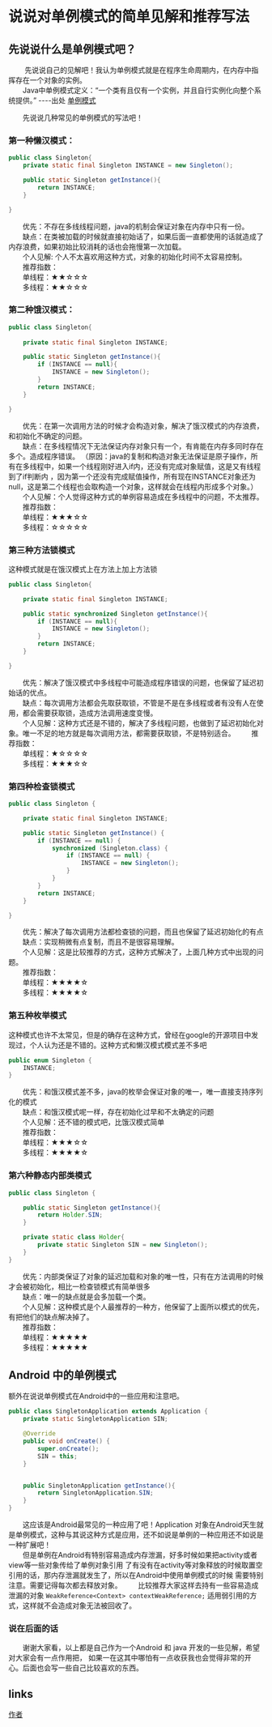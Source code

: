 # 说说对单例模式的简单见解和推荐写法

## 先说说什么是单例模式吧？

&emsp;&emsp; 先说说自己的见解吧！我认为单例模式就是在程序生命周期内，在内存中指挥存在一个对象的实例。  
&emsp;&emsp;Java中单例模式定义：“一个类有且仅有一个实例，并且自行实例化向整个系统提供。”  ----出处 [单例模式](https://baike.baidu.com/item/%E5%8D%95%E4%BE%8B%E6%A8%A1%E5%BC%8F/5946627?fr=aladdin)

&emsp;&emsp;先说说几种常见的单例模式的写法吧！  
### 第一种懒汉模式：
```java
public class Singleton{
    private static final Singleton INSTANCE = new Singleton();

    public static Singleton getInstance(){
        return INSTANCE;
    }

}
```
&emsp;&emsp;优先：不存在多线线程问题，java的机制会保证对象在内存中只有一份。  
&emsp;&emsp;缺点：在类被加载的时候就直接初始话了，如果后面一直都使用的话就造成了内存浪费，如果初始比较消耗的话也会拖慢第一次加载。  
&emsp;&emsp;个人见解: 个人不太喜欢用这种方式，对象的初始化时间不太容易控制。  
&emsp;&emsp;推荐指数：  
&emsp;&emsp;单线程：★★☆☆☆  
&emsp;&emsp;多线程：★★☆☆☆  

### 第二种饿汉模式：
```java
public class Singleton{
    
    private static final Singleton INSTANCE;

    public static Singleton getInstance(){
        if (INSTANCE == null){
            INSTANCE = new Singleton();
        }
        return INSTANCE;
    }

}
```
&emsp;&emsp;优先：在第一次调用方法的时候才会构造对象，解决了饿汉模式的内存浪费，和初始化不确定的问题。  
&emsp;&emsp;缺点：在多线程情况下无法保证内存对象只有一个，有肯能在内存多同时存在多个。造成程序错误。
（原因：java的复制和构造对象无法保证是原子操作，所有在多线程中，如果一个线程刚好进入if内，还没有完成对象赋值，这是又有线程到了if判断内
，因为第一个还没有完成赋值操作，所有现在INSTANCE对象还为null，这是第二个线程也会取构造一个对象，这样就会在线程内形成多个对象。）  
&emsp;&emsp;个人见解：个人觉得这种方式的单例容易造成在多线程中的问题，不太推荐。  
&emsp;&emsp;推荐指数：  
&emsp;&emsp;单线程：★★★☆☆  
&emsp;&emsp;多线程：☆☆☆☆☆  

### 第三种方法锁模式
这种模式就是在饿汉模式上在方法上加上方法锁
```java
public class Singleton{

    private static final Singleton INSTANCE;

    public static synchronized Singleton getInstance(){
        if (INSTANCE == null){
            INSTANCE = new Singleton();
        }
        return INSTANCE;
    }

}
```
&emsp;&emsp;优先：解决了饿汉模式中多线程中可能造成程序错误的问题，也保留了延迟初始话的优点。  
&emsp;&emsp;缺点：每次调用方法都会先取获取锁，不管是不是在多线程或者有没有人在使用，都会需要获取锁，造成方法调用速度变慢。  
&emsp;&emsp;个人见解：这种方式还是不错的，解决了多线程问题，也做到了延迟初始化对象。唯一不足的地方就是每次调用方法，都需要获取锁，不是特别适合。
&emsp;&emsp;推荐指数：  
&emsp;&emsp;单线程：★☆☆☆☆  
&emsp;&emsp;多线程：★★★☆☆

### 第四种检查锁模式
```java
public class Singleton {

    private static final Singleton INSTANCE;

    public static Singleton getInstance() {
        if (INSTANCE == null) {
            synchronized (Singleton.class) {
                if (INSTANCE == null) {
                    INSTANCE = new Singleton();
                }
            }
        }
        return INSTANCE;
    }

}
```
&emsp;&emsp;优先：解决了每次调用方法都检查锁的问题，而且也保留了延迟初始化的有点  
&emsp;&emsp;缺点：实现稍微有点复制，而且不是很容易理解。  
&emsp;&emsp;个人见解：这是比较推荐的方式，这种方式解决了，上面几种方式中出现的问题。  
&emsp;&emsp;推荐指数：  
&emsp;&emsp;单线程：★★★★☆  
&emsp;&emsp;多线程：★★★★☆

### 第五种枚举模式
这种模式也许不太常见，但是的确存在这种方式，曾经在google的开源项目中发现过，个人认为还是不错的。这种方式和懒汉模式模式差不多吧
```java
public enum Singleton {
    INSTANCE;
}
```

&emsp;&emsp;优先：和饿汉模式差不多，java的枚举会保证对象的唯一，唯一直接支持序列化的模式  
&emsp;&emsp;缺点：和饿汉模式呢一样，存在初始化过早和不太确定的问题  
&emsp;&emsp;个人见解：还不错的模式吧，比饿汉模式简单  
&emsp;&emsp;推荐指数：  
&emsp;&emsp;单线程：★★★☆☆  
&emsp;&emsp;多线程：★★★★☆

### 第六种静态内部类模式
```java
public class Singleton {

    public static Singleton getInstance(){
        return Holder.SIN;
    }

    private static class Holder{
        private static Singleton SIN = new Singleton();
    }
}
```

&emsp;&emsp;优先：内部类保证了对象的延迟加载和对象的唯一性，只有在方法调用的时候才会被初始化，相比一检查锁模式有简单很多  
&emsp;&emsp;缺点：唯一的缺点就是会多加载一个类。    
&emsp;&emsp;个人见解：这种模式是个人最推荐的一种方，他保留了上面所以模式的优先，有把他们的缺点解决掉了。  
&emsp;&emsp;推荐指数：  
&emsp;&emsp;单线程：★★★★★  
&emsp;&emsp;多线程：★★★★★  

## Android 中的单例模式

额外在说说单例模式在Android中的一些应用和注意吧。

```java
public class SingletonApplication extends Application {
    private static SingletonApplication SIN;

    @Override
    public void onCreate() {
        super.onCreate();
        SIN = this;
    }


    public SingletonApplication getInstance(){
        return SingletonApplication.SIN;
    }
}

```
&emsp;&emsp;这应该是Android最常见的一种应用了吧！Application 对象在Android天生就是单例模式，这种与其说这种方式是应用，还不如说是单例的一种应用还不如说是一种扩展吧！  
&emsp;&emsp;但是单例在Android有特别容易造成内存泄漏，好多时候如果把activity或者view等一些对象传给了单例对象引用
了有没有在activity等对象释放的时候取置空引用的话，那内存泄漏就发生了，所以在Android中使用单例模式的时候
需要特别注意。需要记得每次都去释放对象。
&emsp;&emsp;比较推荐大家这样去持有一些容易造成泄漏的对象 `WeakReference<Context> contextWeakReference;`
适用弱引用的方式，这样就不会造成对象无法被回收了。

### 说在后面的话
&emsp;&emsp;谢谢大家看，以上都是自己作为一个Android 和 java 开发的一些见解，希望对大家会有一点作用把，
如果一在这其中哪怕有一点收获我也会觉得非常的开心。后面也会写一些自己比较喜欢的东西。

## links
[作者](https://github.com/j1046697411/)  